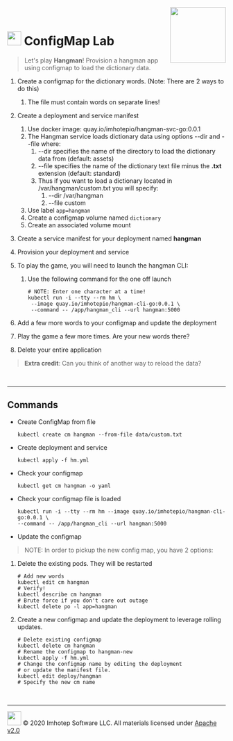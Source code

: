 <img src="../assets/k8sland.png" align="right" width="128" height="auto"/>

<br/>

# <img src="../assets/lab.png" width="32" height="auto"/> ConfigMap Lab

> Let's play **Hangman**! Provision a hangman app using configmap to load the dictionary data.

1. Create a configmap for the dictionary words. (Note: There are 2 ways to do this)
    1. The file must contain words on separate lines!
2. Create a deployment and service manifest
    1. Use docker image: quay.io/imhotepio/hangman-svc-go:0.0.1
    2. The Hangman service loads dictionary data using options --dir and --file where:
        1. --dir specifies the name of the directory to load the dictionary data from (default: assets)
        2. --file specifies the name of the dictionary text file minus the **.txt** extension (default: standard)
        3. Thus if you want to load a dictionary located in /var/hangman/custom.txt you will specify:
            1. --dir /var/hangman
            2. --file custom
    3. Use label `app=hangman`
    4. Create a configmap volume named `dictionary`
    5. Create an associated volume mount
3. Create a service manifest for your deployment named **hangman**
4. Provision your deployment and service
5. To play the game, you will need to launch the hangman CLI:
    1. Use the following command for the one off launch

       ```shell
       # NOTE: Enter one character at a time!
       kubectl run -i --tty --rm hm \
        --image quay.io/imhotepio/hangman-cli-go:0.0.1 \
        --command -- /app/hangman_cli --url hangman:5000
       ```

6. Add a few more words to your configmap and update the deployment
7. Play the game a few more times. Are your new words there?
8. Delete your entire application

> **Extra credit**: Can you think of another way to reload the data?

<br/>

---
## Commands

- Create ConfigMap from file

  ```shell
  kubectl create cm hangman --from-file data/custom.txt
  ```

- Create deployment and service

  ```shell
  kubectl apply -f hm.yml
  ```

- Check your configmap

  ```shell
  kubectl get cm hangman -o yaml
  ```

- Check your configmap file is loaded

  ```shell
  kubectl run -i --tty --rm hm --image quay.io/imhotepio/hangman-cli-go:0.0.1 \
  --command -- /app/hangman_cli --url hangman:5000
  ```

- Update the configmap

> NOTE: In order to pickup the new config map, you have 2 options:

1. Delete the existing pods. They will be restarted

    ```shell
    # Add new words
    kubectl edit cm hangman
    # Verify!
    kubectl describe cm hangman
    # Brute force if you don't care out outage
    kubectl delete po -l app=hangman
    ```

2. Create a new configmap and update the deployment to leverage rolling
   updates.

    ```shell
    # Delete existing configmap
    kubectl delete cm hangman
    # Rename the configmap to hangman-new
    kubectl apply -f hm.yml
    # Change the configmap name by editing the deployment
    # or update the manifest file.
    kubectl edit deploy/hangman
    # Specify the new cm name
    ```

<br/>

---
<img src="../assets/imhotep_logo.png" width="32" height="auto"/> © 2020 Imhotep Software LLC.
All materials licensed under [Apache v2.0](http://www.apache.org/licenses/LICENSE-2.0)